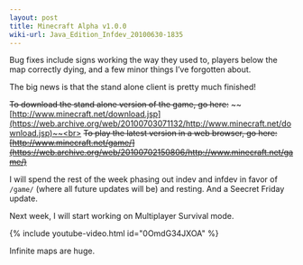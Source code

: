```yaml
---
layout: post
title: Minecraft Alpha v1.0.0
wiki-url: Java_Edition_Infdev_20100630-1835
---
```


Bug fixes include signs working the way they used to, players below the map correctly dying,
and a few minor things I’ve forgotten about.

The big news is that the stand alone client is pretty much finished!

~~To download the stand alone version of the game, go here:~~
~~[http://www.minecraft.net/download.jsp](https://web.archive.org/web/20100703071132/http://www.minecraft.net/download.jsp)~~<br>
~~To play the latest version in a web browser, go here:~~
~~[http://www.minecraft.net/game/](https://web.archive.org/web/20100702150806/http://www.minecraft.net/game/)~~

I will spend the rest of the week phasing out indev and infdev in favor of `/game/`
(where all future updates will be) and resting. And a Seecret Friday update.

Next week, I will start working on Multiplayer Survival mode.

{% include youtube-video.html id="0OmdG34JXOA" %}

Infinite maps are huge.
